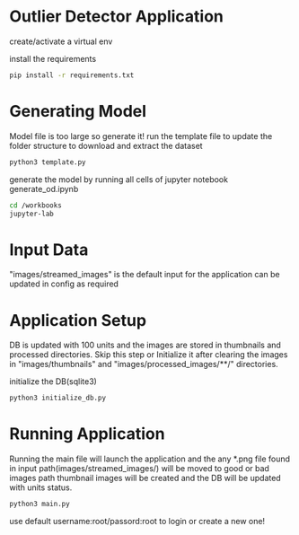 # Outlier Detector Application

create/activate a virtual env

install the requirements
```bash
pip install -r requirements.txt
```

# Generating Model

Model file is too large so generate it!
run the template file to update the folder structure to download and extract the dataset
```bash
python3 template.py
```

generate the model by running all cells of jupyter notebook
generate_od.ipynb
```bash
cd /workbooks
jupyter-lab
```

# Input Data
"images/streamed_images" is the default input for the application can be updated in config as required 


# Application Setup

DB is updated with 100 units and the images are stored in thumbnails and processed directories. Skip this step or 
Initialize it after clearing the images in "images/thumbnails" and "images/processed_images/**/" directories. 

initialize the DB(sqlite3) 
```bash
python3 initialize_db.py
```

# Running Application
Running the main file will launch the application and the any *.png file found in input path(images/streamed_images/) will be moved to good or bad images path thumbnail images will be created and the DB will be updated with units status.
```bash
python3 main.py
```
use default username:root/passord:root to login or create a new one!
